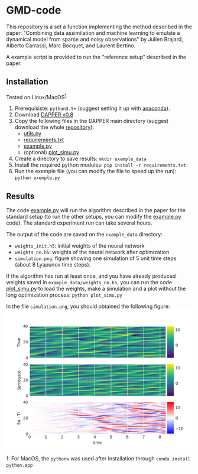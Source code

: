 # GMD-code
This repository is a set a function implementing the method described in the paper: 
"Combining data assimilation and machine learning to emulate a dynamical model from sparse and noisy observations"
by Julien Brajard, Alberto Carrassi, Marc Bocquet, and Laurent Bertino.

A example script is provided to run the "reference setup" described in the paper.

## Installation

Tested on Linux/MacOS<sup>[1](#myfootnote1)</sup>
1. Prerequisiste: `python3.5+` (suggest setting it up with
[anaconda](https://www.anaconda.com/download)).
2. Download [DAPPER v0.8](https://github.com/nansencenter/DAPPER/releases/tag/v0.8) 
3. Copy the following files in the DAPPER main directory (suggest download the whole [repository](https://github.com/brajard/GMD-code/releases/tag/v1.0)):
   - [utils.py](utils.py)
   - [requirements.txt](requirements.txt)
   - [example.py](example.py)
   - (optional) [plot_simu.py](plot_simu.py)
4. Create a directory to save results: `mkdir example_data`
5. Install the required python modules: `pip install -r requirements.txt`
6. Run the exemple file (you can modify the file to speed up the run): `python exemple.py`

## Results

The code [example.py](example.py) will run the algorithm described in the paper for the standard setup 
(to run the other setups, you can modify the [example.py](example.py) code). The standard experiment run can take several hours.

The output of the code are saved on the `example_data` directory:
- `weights_init.h5`: initial weights of the neural network
- `weights_nn.h5`: weights of the neural network after optimization
- `simulation.png`: figure showing one simulation of 5 unit time steps (about 8 Lyapunov time steps).

If the algorithm has run at least once, and you have already produced weights saved in `example_data/weights_nn.h5`, you can run the code [plot_simu.py](plot_simu.py) to load the weights, make a simulation and a plot without the long optimization process: `python plot_simu.py`

In the file `simulation.png`, you should obtained the following figure:
![reference simulation](simulation_ref.png)

<a name="myfootnote1">1</a>: For MacOS, the `pythonw` was used after installation through `conda install python.app`

